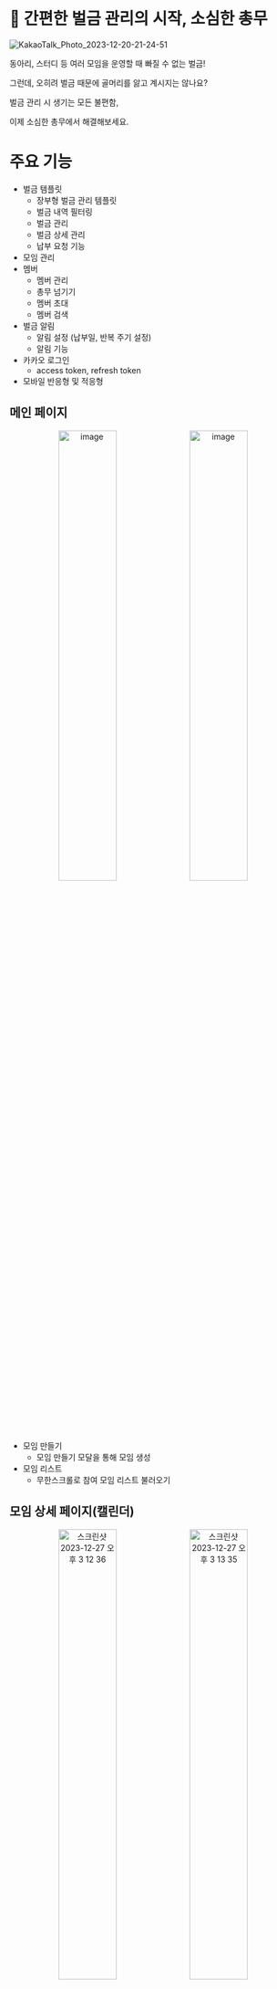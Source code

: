 # 📌 간편한 벌금 관리의 시작, 소심한 총무
![KakaoTalk_Photo_2023-12-20-21-24-51](https://github.com/so-sim/front/assets/95389265/ef01c999-2b41-4b9b-922d-220ce655db6c)


동아리, 스터디 등 여러 모임을 운영할 때 빠질 수 없는 벌금!

그런데, 오히려 벌금 때문에 골머리를 앓고 계시지는 않나요?

벌금 관리 시 생기는 모든 불편함,

이제 소심한 총무에서 해결해보세요.


> 

# 주요 기능
- 벌금 템플릿
  - 장부형 벌금 관리 템플릿
  - 벌금 내역 필터링
  - 벌금 관리
  - 벌금 상세 관리
  - 납부 요청 기능
- 모임 관리
- 멤버
  - 멤버 관리
  - 총무 넘기기
  - 멤버 초대
  - 멤버 검색
- 벌금 알림
  - 알림 설정 (납부일, 반복 주기 설정)
  - 알림 기능
- 카카오 로그인
  - access token, refresh token
- 모바일 반응형 및 적응형


## 메인 페이지
<div align="center" >
  <img width="45%" alt="image" src="https://github.com/so-sim/.github/assets/95389265/c4c39367-6fb5-48c3-9ab7-08c3f10f9baf">
  <img width="45%" alt="image" src="https://github.com/so-sim/.github/assets/95389265/e6cc83bb-ff76-4487-a217-2220ef550c4d">
</div>

- 모임 만들기
  - 모임 만들기 모달을 통해 모임 생성
- 모임 리스트
  - 무한스크롤로 참여 모임 리스트 불러오기



## 모임 상세 페이지(캘린더)
<div align="center" >
<img width="45%" alt="스크린샷 2023-12-27 오후 3 12 36" src="https://github.com/so-sim/.github/assets/95389265/1ab0053d-f2bf-435d-875a-970280a136c8">
<img width="45%" alt="스크린샷 2023-12-27 오후 3 13 35" src="https://github.com/so-sim/.github/assets/95389265/e64b544f-78a7-4c93-a807-1f0bca5123d6">
</div>

- 모임의 벌금 장부를 날짜별 태그 형태로 확인
- 날짜 클릭 시, 해당 날짜의 벌금 장부로 이동
- **(총무)** 내역 추가 기능

<br/>

## 모임 상세 페이지(벌금 장부)


### 필터링

<div align="center" >
<img width="45%" alt="스크린샷 2023-12-27 오후 3 13 43" src="https://github.com/so-sim/.github/assets/95389265/d5e24d9b-643a-47e3-af80-8fa833da38d2">
<img width="45%" alt="스크린샷 2023-12-27 오후 3 13 52" src="https://github.com/so-sim/.github/assets/95389265/b4cb6949-8973-47a1-b753-cf40e440b8b6">
</div>

- 월간, 주간, 일간, 상세 기간 버튼으로 원하는 날짜의 내역을 필터링
  - 날짜 우측의 화살표를 통하여 필터링 단위별 날짜 이동 (ex. 월간 필터링 중, 화살표 클릭 시 한 달씩 이동)
- 캘린더에도 필터링된 날짜 표시


<br/>

<div align="center" >
<img width="45%" alt="스크린샷 2023-12-27 오후 3 13 57" src="https://github.com/so-sim/.github/assets/95389265/1ef1d190-4735-495f-88e4-46c30e81925f">
<img width="45%" alt="스크린샷 2023-12-27 오후 3 14 05" src="https://github.com/so-sim/.github/assets/95389265/3b268638-5f2d-480c-8559-9fac4851f138">
</div>

- 필터 버튼을 이용하여 납부여부 상태별 필터링
- 팀원 검색을 통하여 특정 팀원의 벌금 장부 필터링

<br/>

### 납부여부 상태 변경

<div align="center" >
  <img width="45%" alt="스크린샷 2023-12-27 오후 3 15 10" src="https://github.com/so-sim/.github/assets/95389265/123eff03-35df-4d8d-aa2f-de7e0910af4a">
  <img width="45%" alt="스크린샷 2023-12-27 오후 3 20 59" src="https://github.com/so-sim/.github/assets/95389265/8a3fad18-6d35-4ef2-8da4-2d46f5d20151">
</div>

- (총무) 리스트에서 모든 팀원 및 자신의 납부여부 상태 변경 가능

- (팀원) 리스트에서 자신의 내역만 납부여부 상태 변경 가능
  - **납부 전**일 경우에만 **승인 대기**상태로 변경 가능
    
<br/>

### 체크박스

<div align="center" >
  <img width="100%" alt="스크린샷 2023-12-27 오후 3 14 21" src="https://github.com/so-sim/.github/assets/95389265/130311c6-06ab-4123-8a9b-bd4a6d208fb4">
</div>

- 체크박스 툴킷을 통해 체크박스 컨트롤 및 변경/요청 가능
  - (총무) 납부여부 변경 / 납부 요청 가능
  - (팀원) '납부 전'상태의 자신의 내역 납부여부 변경 가능
- 체크한 벌금 내역의 합계

<div align="center" >
  <img width="45%" alt="스크린샷 2023-12-27 오후 3 16 28" src="https://github.com/so-sim/.github/assets/95389265/5cd3570e-0f04-43f8-95c0-7a6fa66d1151">
  <img width="45%" alt="스크린샷 2023-12-27 오후 3 17 03" src="https://github.com/so-sim/.github/assets/95389265/3ec0302d-486e-44bc-ba98-cf60c32b1f30">
</div>

- 여러 건에 대한 납부여부 변경 및 납부 요청 시 요청 전 상세내역 확인
- 변경하기 / 요청하기 버튼 클릭 시, 선택한 건에 대하여 일괄 변경/요청

### 상세 납부내역

<div align="center" >
  <img width="45%" alt="스크린샷 2023-12-27 오후 3 17 42" src="https://github.com/so-sim/.github/assets/95389265/133854e3-adc0-4474-bf8d-18867bec1588">
  <img width="45%" alt="스크린샷 2023-12-27 오후 3 18 52" src="https://github.com/so-sim/.github/assets/95389265/58f48f82-f813-4efb-b974-e0db63c63e88">
</div>

- 벌금장부 리스트 클릭 시, 납부내역의 상세 정보 확인
  - (총무) 납부내역 수정, 삭제
  - (팀원) '납부 전'인 자신의 납부 내역 상태 변경




<img width="1476" alt="툴팁" src="https://github.com/so-sim/.github/assets/95389265/c03e03a1-98a0-4ba4-8b1f-1a6d6fdc6a4c">


### 모임 설정 모달




<div align="center" >
  <img width="20%" alt="스크린샷 2023-12-27 오후 5 08 07" src="https://github.com/so-sim/.github/assets/95389265/0c7f7ac8-01d6-4a07-8e17-b1981843142f">
  <img width="20%" alt="스크린샷 2023-12-27 오후 5 06 26" src="https://github.com/so-sim/.github/assets/95389265/d13128e3-73be-4902-8cdd-36d813971fdf">
  <img width="20%" alt="스크린샷 2023-12-27 오후 5 06 31" src="https://github.com/so-sim/.github/assets/95389265/adc06b9b-cb4d-411b-986b-e92d7dc4c4c9">
  <img width="20%" alt="스크린샷 2023-12-27 오후 5 06 35" src="https://github.com/so-sim/.github/assets/95389265/fadcff71-eb50-4b35-bfdc-be0c1745fcce">
</div>




### 알림 기능 


## 멤버 관리 페이지

<div align="center" >
<img width="45%" alt="스크린샷 2023-12-27 오후 3 20 10" src="https://github.com/so-sim/.github/assets/95389265/7289dc66-6ab2-402a-8e63-3f18a8a603d1">
<img width="45%" alt="스크린샷 2023-12-27 오후 3 20 14" src="https://github.com/so-sim/.github/assets/95389265/0eaed399-562f-406a-b061-43083ce0bb5a">
</div>

- (총무) 총무 넘기기 버튼을 클릭하여 다른 팀원에게 총무 넘기기

## 모바일

- 웹에서 사용하던 모임 생성, 내역 추가하기 모달 -> 모바일 페이지로 변경
- 드롭다운 -> 바텀시트로 변경
- 벌금 장부 페이지네이션 -> 무한 스크롤로 변경

### 메인 페이지
<div align="center" >
  <img width="18%" alt="스크린샷 2023-12-27 오후 3 22 22" src="https://github.com/so-sim/.github/assets/95389265/fd884857-f499-47d3-96e2-ebf225b8da23">
  <img width="18%" alt="스크린샷 2023-12-27 오후 3 25 08" src="https://github.com/so-sim/.github/assets/95389265/e580ac22-3366-4d5d-b4da-1b91cd42e52f">
  <img width="18%" alt="스크린샷 2023-12-27 오후 3 22 58" src="https://github.com/so-sim/.github/assets/95389265/4dd79eb5-b63b-4786-b2ac-e52e2bf0d5db">
</div>


- 메인페이지, 모임 생성 모달 -> 모임 생성 페이지로 변경


### 모임 상세 페이지
<div align="center" >
  <img width="18%" alt="스크린샷 2023-12-27 오후 3 23 12" src="https://github.com/so-sim/.github/assets/95389265/bb4369e6-9737-4802-9cd3-dbb65d102e06">
  <img width="18%" alt="스크린샷 2023-12-27 오후 3 23 29" src="https://github.com/so-sim/.github/assets/95389265/411e7095-66a4-4891-904c-c174011fba77">
</div>

- 모임 초대하기 모달
- 가입된 모임 리스트 확인 가능


### 벌금장부 페이지

<div align="center" >
  <img width="18%" alt="스크린샷 2023-12-27 오후 3 23 35" src="https://github.com/so-sim/.github/assets/95389265/bc2b9be2-520c-49d9-8b80-e89db916e805">
  <img width="18%" alt="스크린샷 2023-12-27 오후 3 24 34" src="https://github.com/so-sim/.github/assets/95389265/b49cfd2c-046e-4d68-a7be-af5859c80497">
  <img width="18%" alt="스크린샷 2023-12-27 오후 3 23 57" src="https://github.com/so-sim/.github/assets/95389265/8357c6ee-bec8-4d69-93dc-e12002d7bcc6">
  <img width="18%" alt="스크린샷 2023-12-27 오후 3 24 43" src="https://github.com/so-sim/.github/assets/95389265/6deb7703-129b-4f65-8b97-f3ddfbf457d2">
  <img width="18%" alt="스크린샷 2023-12-27 오후 3 24 51" src="https://github.com/so-sim/.github/assets/95389265/8f1ef723-4e3e-47ed-8f85-b5e9caa0b8ac">
</div>
- 캘린더와 벌금 장부 리스트 (바텀시트 형태로 구현)

<div align="center">
  <img width="30%" src="https://github.com/so-sim/.github/assets/95389265/0a0d4ba0-1a6b-45c3-8cbd-e711975005d7">
</div>

- 벌금장부 스크롤 시, 상단에 날짜 고정



### 알림 페이지

<div align="center" >
  <img width="18%" alt="스크린샷 2023-12-27 오후 3 25 48" src="https://github.com/so-sim/.github/assets/95389265/bf468b40-fd75-423e-ab89-c18114239fd4">
  <img width="18%" alt="스크린샷 2023-12-27 오후 3 25 54" src="https://github.com/so-sim/.github/assets/95389265/1d740d56-dd7f-463f-9c62-f29684366f49">
  <img width="18%" alt="스크린샷 2023-12-27 오후 3 26 07" src="https://github.com/so-sim/.github/assets/95389265/1cb7506d-8824-4cae-934e-d3991efe1c65">
</div>

- 알림 아이콘 터치 시, 알림페이지로 이동
- 해당 알림에 대한 페이지로 이동
  - 총무 변경 알림: 멤버관리 페이지
  - 벌금 주기 알림: 알림이 보내진 시점에서 납부 전, 승인 대기 다중 변경 페이지
  - 납부 요청 알림: 납부요청 보내진 장부 변경 페이지



### 초대장 페이지

초대하기 링크를 통해 간편하게 모임에 가입할 수 있습니다.

<div align="center" >
  <img width="18%" alt="스크린샷 2023-12-27 오후 3 30 17" src="https://github.com/so-sim/.github/assets/95389265/a9175850-50b1-4eb9-8b97-f264e814d2dd">
  <img width="18%" alt="스크린샷 2023-12-27 오후 3 30 30" src="https://github.com/so-sim/.github/assets/95389265/932a485e-2c03-49e1-97c1-84abbe450a7f">
  <img width="18%" alt="스크린샷 2023-12-27 오후 5 40 24" src="https://github.com/so-sim/.github/assets/95389265/3d97c6bb-d4aa-4a96-9d83-1b90326897f2">
</div>

- 초대하기 링크로 진입 시, 해당 모임의 초대장 페이지로 이동
- 모임에 가입되어 있지 않은 경우:
  - 닉네임 입력 후 모임 가입 완료 시, 모임 상세 페이지로 이동
- 로그인 및 회원가입이 되어 있지 않은 경우:
  - 로그인 및 회원가입 초대장 페이지로 리다이렉트

## 🧑‍🤝‍🧑 Team - Sosim
<table>
  <tr>
    <td align="center" colspan="1">
      <b>PM</b>
    </td>
    <td align="center" colspan="1">
      <b>Design</b>
    </td>
    <td align="center" colspan="2">
      <b>Frontend</b>
    </td>
    <td align="center" colspan="2">
      <b>Backend</b>
    </td>
  </tr>
  <tr>
    <td>
      <img src="https://avatars.githubusercontent.com/u/126806581?v=4" width="120px" height="120px"/>
    </td>
    <td>
      <img src="https://avatars.githubusercontent.com/u/94945843?v=4" width="120px" height="15%"/>
    </td>
    <td>
      <img src="https://avatars.githubusercontent.com/u/95389265?v=4" width="120px" height="15%"/>
    </td>
    <td>
      <img src="https://avatars.githubusercontent.com/u/45344418?v=4" width="120px" height="15%"/>
    </td>
    <td>
      <img src="https://avatars.githubusercontent.com/u/123621015?v=4" width="120px" height="15%"/>
    </td>
    <td>
      <img src="https://avatars.githubusercontent.com/u/76610333?v=4" width="120px" height="15%"/>
    </td>
  </tr>
  <tr>
    <td align="center">
      <a>
      유나경
      </a>
    </td>
    <td align="center">
      <a>
      윤가람
      </a>
    </td>
    <td align="center">
      <a href="https://github.com/Jong1co">
      박종현
      </a>
    </td>
    <td align="center">
      <a href="https://github.com/jma1020">
      김정민
      </a>
    </td>
    <td align="center">
      <a href="https://github.com/Park-Jaemin">
      박재민
      </a>
    </td>
    <td align="center">
      <a href="https://github.com/HyeonKyo">
      김현교
      </a>
    </td>
  </tr>
</table>

## 📆 Session
<table> 
  <tr>
    <td align="center" colspan="1">
      <b>1차</b>
    </td>
    <td align="center" colspan="1">
      <b>2차</b>
    </td>
    </tr>
  <tr>
    <td>
      2023-01-18 ~ 2023-04-12
    </td>
    <td>
      2023-06-13 ~ 2023-09-11
    </td>
  </tr>
</table>

## 🔗 Link
<b>Homepage - </b> [소심한총무](https://sosim-manager.com)
<br>
<b>Detail Intro - </b> [Notion](https://steadfast-car-5c9.notion.site/6e5b2e9a2abb4cb3bfb32fd34f326b61)
<br>
<b>FE Repository - </b> [React, TypeScript](https://github.com/so-sim/front)
<br>
<b>BE Repository - </b> [Spring, Java](https://github.com/so-sim/server)
